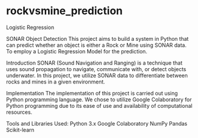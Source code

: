 # rockvsmine_prediction
Logistic Regression

SONAR Object Detection
This project aims to build a system in Python that can predict whether an object is either a Rock or Mine using SONAR data. To employ a Logistic Regression Model for the prediction.

Introduction
SONAR (Sound Navigation and Ranging) is a technique that uses sound propagation to navigate, communicate with, or detect objects underwater. In this project, we utilize SONAR data to differentiate between rocks and mines in a given environment.

Implementation
The implementation of this project is carried out using Python programming language. We chose to utilize Google Colaboratory for Python programming due to its ease of use and availability of computational resources.

Tools and Libraries Used:
Python 3.x
Google Colaboratory
NumPy
Pandas
Scikit-learn
